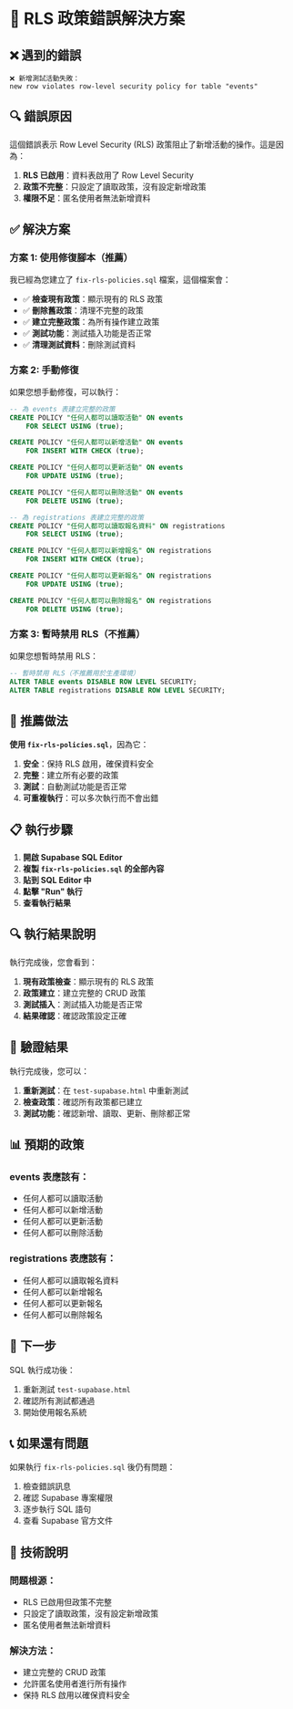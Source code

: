 # 🔧 RLS 政策錯誤解決方案

## ❌ 遇到的錯誤

```
❌ 新增測試活動失敗：
new row violates row-level security policy for table "events"
```

## 🔍 錯誤原因

這個錯誤表示 Row Level Security (RLS) 政策阻止了新增活動的操作。這是因為：

1. **RLS 已啟用**：資料表啟用了 Row Level Security
2. **政策不完整**：只設定了讀取政策，沒有設定新增政策
3. **權限不足**：匿名使用者無法新增資料

## ✅ 解決方案

### 方案 1: 使用修復腳本（推薦）

我已經為您建立了 `fix-rls-policies.sql` 檔案，這個檔案會：

- ✅ **檢查現有政策**：顯示現有的 RLS 政策
- ✅ **刪除舊政策**：清理不完整的政策
- ✅ **建立完整政策**：為所有操作建立政策
- ✅ **測試功能**：測試插入功能是否正常
- ✅ **清理測試資料**：刪除測試資料

### 方案 2: 手動修復

如果您想手動修復，可以執行：

```sql
-- 為 events 表建立完整的政策
CREATE POLICY "任何人都可以讀取活動" ON events
    FOR SELECT USING (true);

CREATE POLICY "任何人都可以新增活動" ON events
    FOR INSERT WITH CHECK (true);

CREATE POLICY "任何人都可以更新活動" ON events
    FOR UPDATE USING (true);

CREATE POLICY "任何人都可以刪除活動" ON events
    FOR DELETE USING (true);

-- 為 registrations 表建立完整的政策
CREATE POLICY "任何人都可以讀取報名資料" ON registrations
    FOR SELECT USING (true);

CREATE POLICY "任何人都可以新增報名" ON registrations
    FOR INSERT WITH CHECK (true);

CREATE POLICY "任何人都可以更新報名" ON registrations
    FOR UPDATE USING (true);

CREATE POLICY "任何人都可以刪除報名" ON registrations
    FOR DELETE USING (true);
```

### 方案 3: 暫時禁用 RLS（不推薦）

如果您想暫時禁用 RLS：

```sql
-- 暫時禁用 RLS（不推薦用於生產環境）
ALTER TABLE events DISABLE ROW LEVEL SECURITY;
ALTER TABLE registrations DISABLE ROW LEVEL SECURITY;
```

## 🎯 推薦做法

**使用 `fix-rls-policies.sql`**，因為它：

1. **安全**：保持 RLS 啟用，確保資料安全
2. **完整**：建立所有必要的政策
3. **測試**：自動測試功能是否正常
4. **可重複執行**：可以多次執行而不會出錯

## 📋 執行步驟

1. **開啟 Supabase SQL Editor**
2. **複製 `fix-rls-policies.sql` 的全部內容**
3. **貼到 SQL Editor 中**
4. **點擊 "Run" 執行**
5. **查看執行結果**

## 🔍 執行結果說明

執行完成後，您會看到：

1. **現有政策檢查**：顯示現有的 RLS 政策
2. **政策建立**：建立完整的 CRUD 政策
3. **測試插入**：測試插入功能是否正常
4. **結果確認**：確認政策設定正確

## 🚀 驗證結果

執行完成後，您可以：

1. **重新測試**：在 `test-supabase.html` 中重新測試
2. **檢查政策**：確認所有政策都已建立
3. **測試功能**：確認新增、讀取、更新、刪除都正常

## 📊 預期的政策

### events 表應該有：
- 任何人都可以讀取活動
- 任何人都可以新增活動
- 任何人都可以更新活動
- 任何人都可以刪除活動

### registrations 表應該有：
- 任何人都可以讀取報名資料
- 任何人都可以新增報名
- 任何人都可以更新報名
- 任何人都可以刪除報名

## 🎉 下一步

SQL 執行成功後：
1. 重新測試 `test-supabase.html`
2. 確認所有測試都通過
3. 開始使用報名系統

## 📞 如果還有問題

如果執行 `fix-rls-policies.sql` 後仍有問題：
1. 檢查錯誤訊息
2. 確認 Supabase 專案權限
3. 逐步執行 SQL 語句
4. 查看 Supabase 官方文件

## 🔧 技術說明

### 問題根源：
- RLS 已啟用但政策不完整
- 只設定了讀取政策，沒有設定新增政策
- 匿名使用者無法新增資料

### 解決方法：
- 建立完整的 CRUD 政策
- 允許匿名使用者進行所有操作
- 保持 RLS 啟用以確保資料安全




